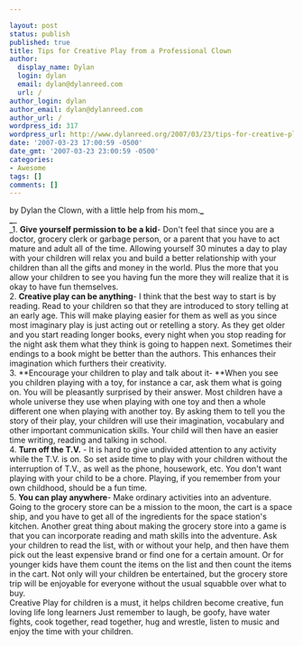 ```yaml
---

layout: post
status: publish
published: true
title: Tips for Creative Play from a Professional Clown
author:
  display_name: Dylan
  login: dylan
  email: dylan@dylanreed.com
  url: /
author_login: dylan
author_email: dylan@dylanreed.com
author_url: /
wordpress_id: 317
wordpress_url: http://www.dylanreed.org/2007/03/23/tips-for-creative-play-from-a-professional-clown/
date: '2007-03-23 17:00:59 -0500'
date_gmt: '2007-03-23 23:00:59 -0500'
categories:
- Awesome
tags: []
comments: []
---
```


by Dylan the Clown, with a little help from his mom.**_  
_**_  
_1. **Give yourself permission to be a kid**- Don't feel that since you are a doctor, grocery clerk or garbage person, or a parent that you have to act mature and adult all of the time. Allowing yourself 30 minutes a day to play with your children will relax you and build a better relationship with your children than all the gifts and money in the world. Plus the more that you allow your children to see you having fun the more they will realize that it is okay to have fun themselves.  
2. **Creative play can be anything**- I think that the best way to start is by reading. Read to your children so that they are introduced to story telling at an early age. This will make playing easier for them as well as you since most imaginary play is just acting out or retelling a story.  As they get older and you start reading longer books, every night when you stop reading for the night ask them what they think is going to happen next. Sometimes their endings to a book might be better than the authors.  This enhances their imagination which furthers their creativity.  
3. **Encourage your children to play and talk about it- **When you see you children playing with a toy, for instance a car, ask them what is going on. You will be pleasantly surprised by their answer. Most children have a whole universe they use when playing with one toy and then a whole different one when playing with another toy. By asking them to tell you the story of their play, your children will use their imagination, vocabulary and other important communication skills.  Your child will then have an easier time writing, reading and talking in school.   
4. **Turn off the T.V.** - It is hard to give undivided attention to any activity while the T.V. is on. So set aside time to play with your children without the interruption of T.V., as well as the phone, housework, etc.   You don't want playing with your child to be a chore.  Playing, if you remember from your own childhood, should be a fun time.  
5. **You can play anywhere**- Make ordinary activities into an adventure. Going to the grocery store can be a mission to the moon, the cart is a space ship, and you have to get all of the ingredients for the space station's kitchen. Another great thing about making the grocery store into a game is that you can incorporate reading and math skills into the adventure. Ask your children to read the list, with or without your help, and then have them pick out the least expensive brand or find one for a certain amount. Or for younger kids have them count the items on the list and then count the items in the cart.  Not only will your children be entertained, but the grocery store trip will be enjoyable for everyone without the usual squabble over what to buy.  
  Creative Play for children is a must, it helps children become creative, fun loving life long learners  Just remember to laugh, be goofy, have water fights, cook together, read together, hug and wrestle, listen to music and enjoy the time with your children. 
